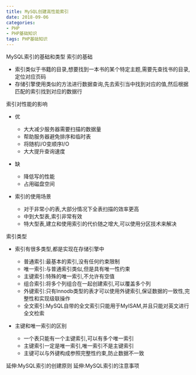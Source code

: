```yaml
---
title: MySQL创建高性能索引
date: 2018-09-06
categories: 
- PHP
- PHP基础知识
tags: PHP基础知识
---
```


MySQL索引的基础和类型
索引的基础
- 索引类似于书籍的目录,想要找到一本书的某个特定主题,需要先查找书的目录,定位对应页码
- 存储引擎使用类似的方法进行数据查询,先去索引当中找到对应的值,然后根据匹配的索引找到对应的数据行

索引对性能的影响
- 优
    - 大大减少服务器需要扫描的数据量
    - 帮助服务器避免排序和临时表
    - 将随机I/O变顺序I/O
    - 大大提升查询速度
- 缺
    - 降低写的性能
    - 占用磁盘空间

- 索引的使用场景
    - 对于非常小的表,大部分情况下全表扫描的效率更高
    - 中到大型表,索引非常有效
    - 特大型表,建立和使用索引的代价随之增大,可以使用分区技术来解决

索引类型

- 索引有很多类型,都是实现在存储引擎中
    - 普通索引:最基本的索引,没有任何约束限制
    - 唯一索引:与普通索引类似,但是具有唯一性约束
    - 主键索引:特殊的唯一索引,不允许有空值
    - 组合索引:将多个列组合在一起创建索引,可以覆盖多个列
    - 外键索引:只有Innodb类型的表才可以使用外键索引,保证数据的一致性,完整性和实现级联操作
    - 全文索引:MySQL自带的全文索引只能用于MyISAM,并且只能对英文进行全文检索
    

- 主键和唯一索引的区别
    - 一个表只能有一个主键索引,可以有多个唯一索引
    - 主键索引一定是唯一索引,唯一索引不是主键索引
    - 主键可以与外键构成参照完整性约束,防止数据不一致


延伸:MySQL索引的创建原则
延伸:MySQL索引的注意事项